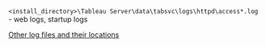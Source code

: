 `<install_directory>\Tableau Server\data\tabsvc\logs\httpd\access*.log` - web logs, startup logs

[Other log files and their locations](https://help.tableau.com/current/server/en-us/logs_loc.htm#:~:text=the%20app%2Dinstall.-,log%20file%20is%20located%20in%20C%3A%5C,Tableau%5CTableau%20Server%5Clogs%20.)
